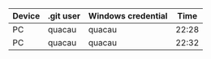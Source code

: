 | Device | .git user | Windows credential | Time  |
| ------ | --------- | ------------------ | ----- |
| PC     | quacau    | quacau             | 22:28 |
| PC     | quacau    | quacau             | 22:32 |
